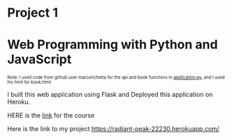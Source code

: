 # Project 1

<h1>Web Programming with Python and JavaScript</h1>
<p><small><small>Note: I used code from github user marcorichetta for the api and book functions in <a href="https://github.com/marcorichetta/cs50w-project1/blob/master/application.py">application.py</a>, and I used his html for book.html</small></small></p>
I built this web application using Flask and Deployed this application on Heroku.

HERE is the <a href="https://courses.edx.org/courses/course-v1:HarvardX+CS50W+Web/course/">link</a> for the course 

Here is the link to my project
<a href="https://radiant-peak-22230.herokuapp.com/">https://radiant-peak-22230.herokuapp.com/</a>




